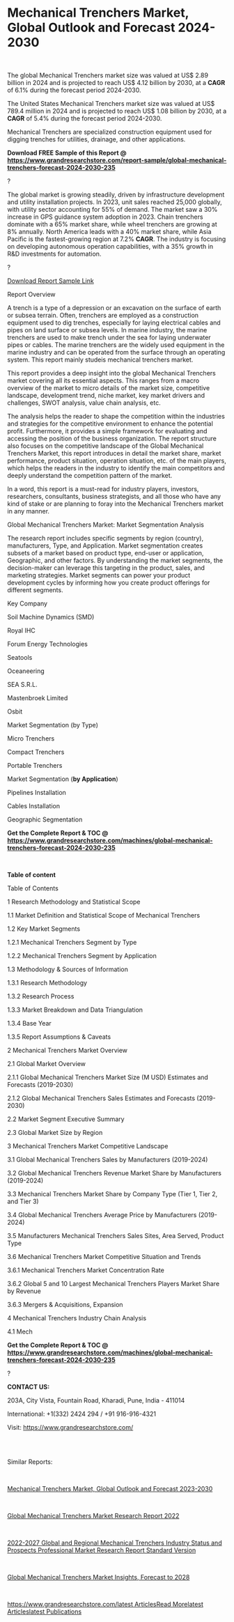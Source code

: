 <h1>Mechanical Trenchers Market, Global Outlook and Forecast 2024-2030</h1><br/><p>The global Mechanical Trenchers market size was valued at US$ 2.89 billion in 2024 and is projected to reach US$ 4.12 billion by 2030, at a <strong>CAGR</strong> of 6.1% during the forecast period 2024-2030.</p>
 
 
 
 <p>The United States Mechanical Trenchers market size was valued at US$ 789.4 million in 2024 and is projected to reach US$ 1.08 billion by 2030, at a <strong>CAGR</strong> of 5.4% during the forecast period 2024-2030.</p>
 
 
 
 <p>Mechanical Trenchers are specialized construction equipment used for digging trenches for utilities, drainage, and other applications.</p>
 
 
 
 <div><b>Download FREE Sample of this Report @ <a href="https://www.grandresearchstore.com/report-sample/global-mechanical-trenchers-forecast-2024-2030-235">https://www.grandresearchstore.com/report-sample/global-mechanical-trenchers-forecast-2024-2030-235</a></b></div>
 
 
 
 <p>? </p>
 
 
 
 <p>The global market is growing steadily, driven by infrastructure development and utility installation projects. In 2023, unit sales reached 25,000 globally, with utility sector accounting for 55% of demand. The market saw a 30% increase in GPS guidance system adoption in 2023. Chain trenchers dominate with a 65% market share, while wheel trenchers are growing at 8% annually. North America leads with a 40% market share, while Asia Pacific is the fastest-growing region at 7.2% <strong>CAGR</strong>. The industry is focusing on developing autonomous operation capabilities, with a 35% growth in R&D investments for automation.</p>
 
 
 
 <p>? </p>
 
 
 
 <p><a href="https://www.grandresearchstore.com/mr-admin/report-sample/global-mechanical-trenchers-forecast-2024-2030-235">Download Report Sample Link</a></p>
 
 
 
 <p>Report Overview</p>
 
 
 
 <p>A trench is a type of a depression or an excavation on the surface of earth or subsea terrain. Often, trenchers are employed as a construction equipment used to dig trenches, especially for laying electrical cables and pipes on land surface or subsea levels. In marine industry, the marine trenchers are used to make trench under the sea for laying underwater pipes or cables. The marine trenchers are the widely used equipment in the marine industry and can be operated from the surface through an operating system. This report mainly studeis mechanical trenchers market.</p>
 
 
 
 <p>This report provides a deep insight into the global Mechanical Trenchers market covering all its essential aspects. This ranges from a macro overview of the market to micro details of the market size, competitive landscape, development trend, niche market, key market drivers and challenges, SWOT analysis, value chain analysis, etc.</p>
 
 
 
 <p>The analysis helps the reader to shape the competition within the industries and strategies for the competitive environment to enhance the potential profit. Furthermore, it provides a simple framework for evaluating and accessing the position of the business organization. The report structure also focuses on the competitive landscape of the Global Mechanical Trenchers Market, this report introduces in detail the market share, market performance, product situation, operation situation, etc. of the main players, which helps the readers in the industry to identify the main competitors and deeply understand the competition pattern of the market.</p>
 
 
 
 <p>In a word, this report is a must-read for industry players, investors, researchers, consultants, business strategists, and all those who have any kind of stake or are planning to foray into the Mechanical Trenchers market in any manner.</p>
 
 
 
 <p>Global Mechanical Trenchers Market: Market Segmentation Analysis</p>
 
 
 
 <p>The research report includes specific segments by region (country), manufacturers, Type, and Application. Market segmentation creates subsets of a market based on product type, end-user or application, Geographic, and other factors. By understanding the market segments, the decision-maker can leverage this targeting in the product, sales, and marketing strategies. Market segments can power your product development cycles by informing how you create product offerings for different segments.</p>
 
 
 
 <p>Key Company</p>
 
 
 
 <p>Soil Machine Dynamics (SMD)</p>
 
 
 
 <p>Royal IHC</p>
 
 
 
 <p>Forum Energy Technologies</p>
 
 
 
 <p>Seatools</p>
 
 
 
 <p>Oceaneering</p>
 
 
 
 <p>SEA S.R.L.</p>
 
 
 
 <p>Mastenbroek Limited</p>
 
 
 
 <p>Osbit</p>
 
 
 
 <p>Market Segmentation (by Type)</p>
 
 
 
 <p>Micro Trenchers</p>
 
 
 
 <p>Compact Trenchers</p>
 
 
 
 <p>Portable Trenchers</p>
 
 
 
 <p>Market Segmentation (<strong>by Application</strong>)</p>
 
 
 
 <p>Pipelines Installation</p>
 
 
 
 <p>Cables Installation</p>
 
 
 
 <p>Geographic Segmentation</p>
 
 
 
 <div><b>Get the Complete Report & TOC @ <a href="https://www.grandresearchstore.com/machines/global-mechanical-trenchers-forecast-2024-2030-235">https://www.grandresearchstore.com/machines/global-mechanical-trenchers-forecast-2024-2030-235</a></b></div>
 
 
 
 <p><br />
 
 <b>Table of content</b></p>
 
 
 
 <p>Table of Contents<br />
 
 1 Research Methodology and Statistical Scope<br />
 
 1.1 Market Definition and Statistical Scope of Mechanical Trenchers<br />
 
 1.2 Key Market Segments<br />
 
 1.2.1 Mechanical Trenchers Segment by Type<br />
 
 1.2.2 Mechanical Trenchers Segment by Application<br />
 
 1.3 Methodology & Sources of Information<br />
 
 1.3.1 Research Methodology<br />
 
 1.3.2 Research Process<br />
 
 1.3.3 Market Breakdown and Data Triangulation<br />
 
 1.3.4 Base Year<br />
 
 1.3.5 Report Assumptions & Caveats<br />
 
 2 Mechanical Trenchers Market Overview<br />
 
 2.1 Global Market Overview<br />
 
 2.1.1 Global Mechanical Trenchers Market Size (M USD) Estimates and Forecasts (2019-2030)<br />
 
 2.1.2 Global Mechanical Trenchers Sales Estimates and Forecasts (2019-2030)<br />
 
 2.2 Market Segment Executive Summary<br />
 
 2.3 Global Market Size by Region<br />
 
 3 Mechanical Trenchers Market Competitive Landscape<br />
 
 3.1 Global Mechanical Trenchers Sales by Manufacturers (2019-2024)<br />
 
 3.2 Global Mechanical Trenchers Revenue Market Share by Manufacturers (2019-2024)<br />
 
 3.3 Mechanical Trenchers Market Share by Company Type (Tier 1, Tier 2, and Tier 3)<br />
 
 3.4 Global Mechanical Trenchers Average Price by Manufacturers (2019-2024)<br />
 
 3.5 Manufacturers Mechanical Trenchers Sales Sites, Area Served, Product Type<br />
 
 3.6 Mechanical Trenchers Market Competitive Situation and Trends<br />
 
 3.6.1 Mechanical Trenchers Market Concentration Rate<br />
 
 3.6.2 Global 5 and 10 Largest Mechanical Trenchers Players Market Share by Revenue<br />
 
 3.6.3 Mergers & Acquisitions, Expansion<br />
 
 4 Mechanical Trenchers Industry Chain Analysis<br />
 
 4.1 Mech</p>
 
 
 
 <div><b>Get the Complete Report & TOC @ <a href="https://www.grandresearchstore.com/machines/global-mechanical-trenchers-forecast-2024-2030-235">https://www.grandresearchstore.com/machines/global-mechanical-trenchers-forecast-2024-2030-235</a></b></div>
 
 
 
 <p>? </p>
 
 
 
 <p><b>CONTACT US:</b><br />
 
 203A, City Vista, Fountain Road, Kharadi, Pune, India - 411014<br />
 
 International: +1(332) 2424 294 / +91 916-916-4321<br />
 
 Visit: <a href="https://www.grandresearchstore.com/">https://www.grandresearchstore.com/</a><br />
 
 <br />
 
 <br />
 
 Similar Reports:<br />
 
 <br />
 
 <a href="https://www.grandresearchstore.com/machines/global-mechanical-trenchers-forecast-2023-2030-422">Mechanical Trenchers Market, Global Outlook and Forecast 2023-2030</a><br />
 
 <br />
 
 <a href="https://www.grandresearchstore.com/machines/global-mechanical-trenchers-2022-410">Global Mechanical Trenchers Market Research Report 2022</a><br />
 
 <br />
 
 <a href="https://www.grandresearchstore.com/machines/global-regional-mechanical-trenchers-2022-2027-588">2022-2027 Global and Regional Mechanical Trenchers Industry Status and Prospects Professional Market Research Report Standard Version</a><br />
 
 <br />
 
 <a href="https://www.grandresearchstore.com/machines/global-mechanical-trenchers-2028-942">Global Mechanical Trenchers Market Insights, Forecast to 2028</a><br />
 
 <br />
 
 <a href="https://gyeongbokgung.com">https://www.grandresearchstore.com/</a><a href="https://hallyeomaritime.com">latest Articles</a><a href="https://jingwansa.com">Read More</a><a href="https://nguoiviet.jp/">latest Articles</a><a href="https://www.intelmarketresearch.com/">latest Publications</a></p>